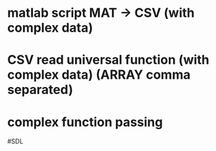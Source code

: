 # matlab script MAT -> CSV (with complex data)

# CSV read universal function (with complex data) (ARRAY comma separated)

# complex function passing

#SDL
